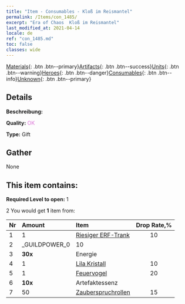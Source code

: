 ```yaml
---
title: "Item - Consumables - Kloß im Reismantel"
permalink: /Items/con_1485/
excerpt: "Era of Chaos  Kloß im Reismantel"
last_modified_at: 2021-04-14
locale: de
ref: "con_1485.md"
toc: false
classes: wide
---
```

 [Materials](/de/Items/){: .btn .btn--primary}[Artifacts](/de/Items/Artifacts/){: .btn .btn--success}[Units](/de/Items/Units/){: .btn .btn--warning}[Heroes](/de/Items/Heroes/){: .btn .btn--danger}[Consumables](/de/Items/Consumables/){: .btn .btn--info}[Unknown](/de/Items/Unknown/){: .btn .btn--primary}

## Details
 **Beschreibung:** 

 **Quality:** <span style="color: #DA70D6">OK</span>

 **Type:** Gift

## Gather

  None

## This item contains:

 **Required Level to open:** 1

 2 You would get **1** item  from:

  | Nr | Amount |     Item    | Drop Rate,% |
  |:---|:-------|:------------|:---------:|
  | 1 | 1 | [Riesiger ERF-Trank](/de/Items/con_703/) | 10 | 
  | 2 | _GUILDPOWER_0 | 10 | 
  | 3 |  **30x** | Energie |  | 15 | 
  | 4 | 1 | [Lila Kristall](/de/Items/con_720/) | 10 | 
  | 5 | 1 | [Feuervogel](/de/Items/unt_268/) | 20 | 
  | 6 |  **10x** | Artefaktessenz |  | 20 | 
  | 7 | 50 | [Zauberspruchrollen](/de/Items/con_694/) | 15 | 
